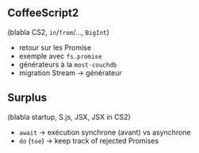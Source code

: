 CoffeeScript2
-------------

(blabla CS2, `in`/`from`/…, `BigInt`)
- retour sur les Promise
- exemple avec `fs.promise`
- générateurs à la `most-couchdb`
- migration Stream → générateur

Surplus
-------

(blabla startup, S.js, JSX, JSX in CS2)
- `await` → exécution synchrone (avant) vs asynchrone
- `do` (`toe`) → keep track of rejected Promises
